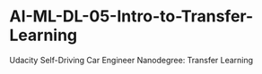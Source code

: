 # AI-ML-DL-05-Intro-to-Transfer-Learning
Udacity Self-Driving Car Engineer Nanodegree: Transfer Learning
